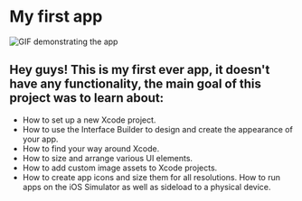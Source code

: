#  My first app

![GIF demonstrating the app](https://media.giphy.com/media/H8GwaHI3Zb4dYHNkvG/giphy.gif)

## Hey guys! This is my first ever app, it doesn't have any functionality, the main goal of this project was to learn about:
- How to set up a new Xcode project.
- How to use the Interface Builder to design and create the appearance of your app.
- How to find your way around Xcode.
- How to size and arrange various UI elements.
- How to add custom image assets to Xcode projects.
- How to create app icons and size them for all resolutions. How to run apps on the iOS Simulator as well as sideload to a physical device.
